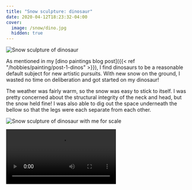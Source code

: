 ```yaml
---
title: "Snow sculpture: dinosaur"
date: 2020-04-12T18:23:32-04:00
cover:
  image: /snow/dino.jpg
  hidden: true
---
```


![Snow sculpture of dinosaur](/snow/dino.jpg)

As mentioned in my [dino paintings blog post]({{< ref "/hobbies/painting/post-1-dinos" >}}), I find dinosaurs to be a reasonable default subject for new artistic pursuits. With new snow on the ground, I wasted no time on deliberation and got started on my dinosaur! 

The weather was fairly warm, so the snow was easy to stick to itself. I was pretty concerned about the structural integrity of the neck and head, but the snow held fine! I was also able to dig out the space underneath the bellow so that the legs were each separate from each other.

![Snow sculpture of dinosaur with me for scale](/snow/dino_and_me.jpg)

![Snow sculpture of dinosaur panning video](/snow/dino_video.mp4)
